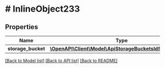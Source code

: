 # # InlineObject233

## Properties

Name | Type | Description | Notes
------------ | ------------- | ------------- | -------------
**storage_bucket** | [**\OpenAPI\Client\Model\ApiStorageBucketsIdStorageBucket**](ApiStorageBucketsIdStorageBucket.md) |  |

[[Back to Model list]](../../README.md#models) [[Back to API list]](../../README.md#endpoints) [[Back to README]](../../README.md)
